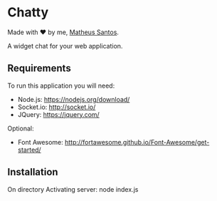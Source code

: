 # Chatty
Made with ♥ by me, [Matheus Santos](https://github.com/matheus-santos).

A widget chat for your web application.

## Requirements
To run this application you will need:
* Node.js: https://nodejs.org/download/
* Socket.io: http://socket.io/
* JQuery: https://jquery.com/

Optional:
* Font Awesome: http://fortawesome.github.io/Font-Awesome/get-started/

## Installation
On directory
Activating server: node index.js